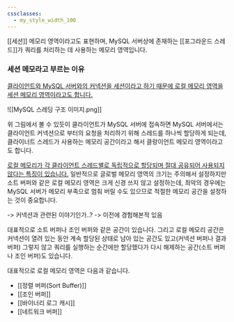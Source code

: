 ```yaml
---
cssclasses:
  - my_style_width_100
---
```

[[세션]] 메모리 영역이라고도 표현하며, MySQL 서버상에 존재하는 [[포그라운드 스레드]]가 쿼리를 처리하는 데 사용하는 메모리 영역입니다. 

### 세션 메모라고 부르는 이유
<u>클라이언트와 MySQL 서버와의 커넥션을 세션이라고 하기 때문에 로컬 메모리 영역을 세션 메모리 영역이라고도 합니다.</u>


![[MySQL 스레딩 구조 이미지.png]]

위 그림에서 볼 수 있듯이 클라이언트가 MySQL 서버에 접속하면 MySQL 서버에서는 클라이언트 커넥션으로 부터의 요청을 처리하기 위해 스레드를 하나씩 할당하게 되는데, 클라이너트 스레드가 사용하는 메모리 공간이라고 해서 클랑이언트 메모리 영역이라고도 합니다.

<u>로컬 메모리가 각 클라이언트 스레드별로 독립적으로 할당되며 절대 공유되어 사용되지 않다는 특징이 있습니다.</u>
일반적으로 글로벌 메모리 영역의 크기는 주의해서 설정하지만 소트 버퍼와 같은 로컬 메모리 영역은 크게 신경 쓰지 않고 설정하는데, 최악의 경우에는 MySQL 서버가 메모리 부족으로 멈춰 버릴 수도 있으므로 적절한 메모리 공간을 설정하는 것이 중요합니다.

-> 커넥션과 관련된 이야기인가..? 
-> 이전에 경험해본적 있음

대표적으로 소트 버퍼나 조인 버퍼와 같은 공간이 있습니다. 그리고 로컬 메모리 공간은 커넥션이 열려 있는 동안 계속 할당된 상태로 남아 있는 공간도 있고(커넥션 버퍼나 결과 버퍼) 그렇지 않고 쿼리를 실행하는 순간에만 할당했다가 다시 해제하는 공간(소트 버퍼나 조인 버퍼)도 있습니다.



대표적으로 로컬 메모리 영역은 다음과 같습니다.
- [[정렬 버퍼(Sort Buffer)]]
- [[조인 버퍼]]
- [[바이너리 로그 캐시]]
- [[네트워크 버퍼]]
